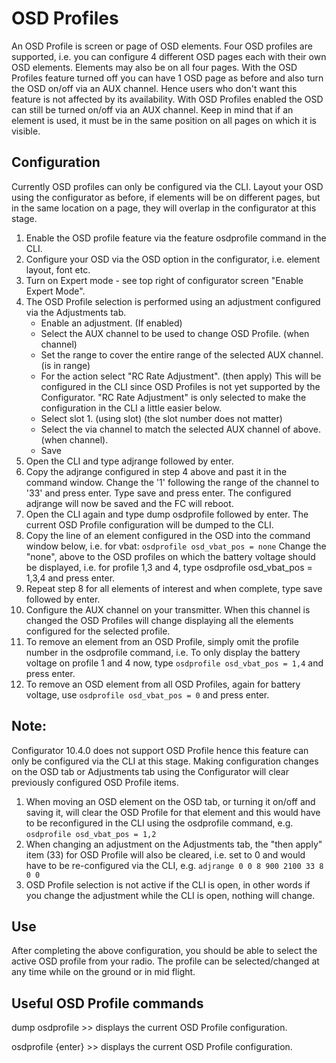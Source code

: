 # OSD Profiles

An OSD Profile is screen or page of OSD elements.  Four OSD profiles are supported, i.e. you can configure 4 different OSD pages each with their own OSD elements.  Elements may also be on all four pages.  With the OSD Profiles feature turned off you can have 1 OSD page as before and also turn the OSD on/off via an AUX channel.  Hence users who don't want this feature is not affected by its availability.  With OSD Profiles enabled the OSD can still be turned on/off via an AUX channel.  Keep in mind that if an element is used, it must be in the same position on all pages on which it is visible.

## Configuration

Currently OSD profiles can only be configured via the CLI.  Layout your OSD using the configurator as before, if elements will be on different pages, but in the same location on a page, they will overlap in the configurator at this stage.

1. Enable the OSD profile feature via the feature osdprofile command in the CLI.
2. Configure your OSD via the OSD option in the configurator, i.e. element layout, font etc.
3. Turn on Expert mode - see top right of configurator screen "Enable Expert Mode".
4. The OSD Profile selection is performed using an adjustment configured via the Adjustments tab.
   - Enable an adjustment. (If enabled)
   - Select the AUX channel to be used to change OSD Profile. (when channel)
   - Set the range to cover the entire range of the selected AUX channel. (is in range)
   - For the action select "RC Rate Adjustment". (then apply)  This will be configured in the CLI since OSD Profiles is not yet supported by the Configurator. "RC Rate Adjustment" is only selected to make the configuration in the CLI a little easier below.
   - Select slot 1. (using slot)  (the slot number does not matter)
   - Select the via channel to match the selected AUX channel of above. (when channel).
   - Save
5. Open the CLI and type adjrange followed by enter.
6. Copy the adjrange configured in step 4 above and past it in the command window.  Change the '1' following the range of the channel to '33' and press enter.  Type save and press enter.  The configured adjrange will now be saved and the FC will reboot.
7. Open the CLI again and type dump osdprofile followed by enter.  The current OSD Profile configuration will be dumped to the CLI.
8. Copy the line of an element configured in the OSD into the command window below, i.e. for vbat: ```osdprofile osd_vbat_pos = none``` Change the "none", above to the OSD profiles on which the battery voltage should be displayed, i.e. for profile 1,3 and 4, type osdprofile osd_vbat_pos = 1,3,4 and press enter.
9. Repeat step 8 for all elements of interest and when complete, type save followed by enter.
10. Configure the AUX channel on your transmitter.  When this channel is changed the OSD Profiles will change displaying all the elements configured for the selected profile.
11. To remove an element from an OSD Profile, simply omit the profile number in the osdprofile command, i.e. To only display the battery voltage on profile 1 and 4 now, type ```osdprofile osd_vbat_pos = 1,4``` and press enter.
12. To remove an OSD element from all OSD Profiles, again for battery voltage, use ```osdprofile osd_vbat_pos = 0``` and press enter.

## Note:

Configurator 10.4.0 does not support OSD Profile hence this feature can only be configured via the CLI at this stage.  Making configuration changes on the OSD tab or Adjustments tab using the Configurator will clear previously configured OSD Profile items.
1. When moving an OSD element on the OSD tab, or turning it on/off and saving it, will clear the OSD Profile for that element and this would have to be reconfigured in the CLI using the osdprofile command, e.g. ```osdprofile osd_vbat_pos = 1,2```
2. When changing an adjustment on the Adjustments tab, the "then apply" item (33) for OSD Profile will also be cleared, i.e. set to 0 and would have to be re-configured via the CLI, e.g. ```adjrange 0 0 8 900 2100 33 8 0 0```
3. OSD Profile selection is not active if the CLI is open, in other words if you change the adjustment while the CLI is open, nothing will change.

## Use

After completing the above configuration, you should be able to select the active OSD profile from your radio.  The profile can be selected/changed at any time while on the ground or in mid flight.

## Useful OSD Profile commands

dump osdprofile >> displays the current OSD Profile configuration.

osdprofile {enter} >> displays the current OSD Profile configuration.
